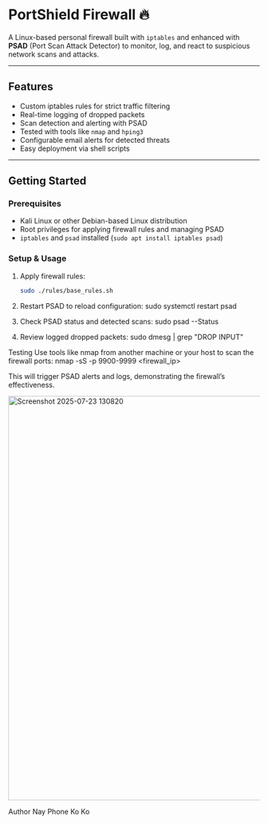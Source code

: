 # PortShield Firewall 🔥

A Linux-based personal firewall built with `iptables` and enhanced with **PSAD** (Port Scan Attack Detector) to monitor, log, and react to suspicious network scans and attacks.

---

## Features

- Custom iptables rules for strict traffic filtering
- Real-time logging of dropped packets
- Scan detection and alerting with PSAD
- Tested with tools like `nmap` and `hping3`
- Configurable email alerts for detected threats
- Easy deployment via shell scripts

---

## Getting Started

### Prerequisites

- Kali Linux or other Debian-based Linux distribution
- Root privileges for applying firewall rules and managing PSAD
- `iptables` and `psad` installed (`sudo apt install iptables psad`)

### Setup & Usage

1. Apply firewall rules:

   ```bash
   sudo ./rules/base_rules.sh
2. Restart PSAD to reload configuration:
sudo systemctl restart psad

3. Check PSAD status and detected scans:
sudo psad --Status

4. Review logged dropped packets:
sudo dmesg | grep "DROP INPUT"


Testing
Use tools like nmap from another machine or your host to scan the firewall ports:
nmap -sS -p 9900-9999 <firewall_ip>

This will trigger PSAD alerts and logs, demonstrating the firewall’s effectiveness.

<img width="1589" height="811" alt="Screenshot 2025-07-23 130820" src="https://github.com/user-attachments/assets/e2c90cab-e2e1-43bb-b673-fb3055e5b8cd" />
  

  Author
Nay Phone Ko Ko

